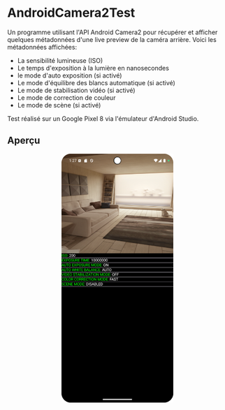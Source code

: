 # AndroidCamera2Test

Un programme utilisant l'API Android Camera2 pour récupérer et afficher quelques métadonnées d'une live preview de la caméra arrière.
Voici les métadonnées affichées:
<ul>
  <li>La sensibilité lumineuse (ISO)</li>
  <li>Le temps d'exposition à la lumière en nanosecondes</li>
  <li>le mode d'auto exposition (si activé)</li>
  <li>Le mode d'équilibre des blancs automatique (si activé)</li>
  <li>Le mode de stabilisation vidéo (si activé)</li>
  <li>Le mode de correction de couleur</li>
  <li>Le mode de scène (si activé)</li>
</ul>

Test réalisé sur un Google Pixel 8 via l'émulateur d'Android Studio.

## Aperçu

<img src="appScreenshot/screenshot1.png" alt="aperçu" style="display:block;width:256px;margin:auto;"/>